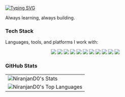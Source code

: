 [![Typing SVG](https://readme-typing-svg.demolab.com?font=Fira+Code&size=25&duration=4000&pause=300&vCenter=true&width=435&lines=Hi%2C+I'm+Niranjan;What+if+you+fly%3F+)](https://git.io/typing-svg)

Always learning, always building.

### Tech Stack  

Languages, tools, and platforms I work with:

<p align="center">
  <img src="https://img.shields.io/badge/C-00599C?style=for-the-badge&logo=c&logoColor=white" />
  <img src="https://img.shields.io/badge/C++-00599C?style=for-the-badge&logo=c%2B%2B&logoColor=white" />
  <img src="https://img.shields.io/badge/HTML5-E34F26?style=for-the-badge&logo=html5&logoColor=white" />
  <img src="https://img.shields.io/badge/CSS3-1572B6?style=for-the-badge&logo=css3&logoColor=white" />
  <img src="https://img.shields.io/badge/JS-F7DF1E?style=for-the-badge&logo=javascript&logoColor=black" />
  <img src="https://img.shields.io/badge/Node.js-339933?style=for-the-badge&logo=node.js&logoColor=white" />
<!--   <img src="https://img.shields.io/badge/MongoDB-47A248?style=for-the-badge&logo=mongodb&logoColor=white" /> -->
  <img src="https://img.shields.io/badge/Git-F05033?style=for-the-badge&logo=git&logoColor=white" />
  <img src="https://img.shields.io/badge/GitHub-181717?style=for-the-badge&logo=github&logoColor=white" />
  <img src="https://img.shields.io/badge/VSCode-007ACC?style=for-the-badge&logo=visual-studio-code&logoColor=white" />
  <img src="https://img.shields.io/badge/Vim-019733?style=for-the-badge&logo=vim&logoColor=white" />
  <img src="https://img.shields.io/badge/Docker-2496ED?style=for-the-badge&logo=docker&logoColor=white" />
</p>

### GitHub Stats

<table>
  <tr>
    <td>
      <img src="https://github-readme-stats.vercel.app/api?username=NiranjanD0&show_icons=true&theme=dark&hide_border=true&include_all_commits=false&count_private=false" alt="NiranjanD0's Stats" />
    </td>
  </tr>
  <tr>
    <td>
      <img src="https://github-readme-stats.vercel.app/api/top-langs/?username=NiranjanD0&theme=dark&show_icons=true&hide_border=true&layout=compact&exclude_repo=DailyTracker,LabAss,Map-Submissions,Tetris,Snake-game&cache_seconds=7200" alt="NiranjanD0's Top Languages" />
    </td>
  </tr>
</table>
